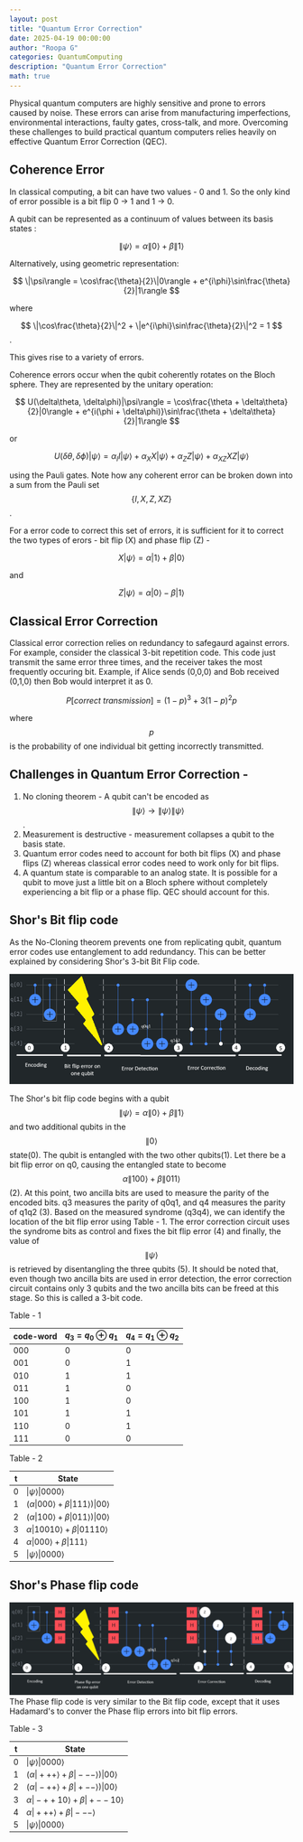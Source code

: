 ```yaml
---
layout: post
title: "Quantum Error Correction"
date: 2025-04-19 00:00:00
author: "Roopa G"
categories: QuantumComputing
description: "Quantum Error Correction"
math: true
---
```


Physical quantum computers are highly sensitive and prone to errors caused by noise. These errors can arise from manufacturing imperfections, environmental interactions, faulty gates, cross-talk, and more. Overcoming these challenges to build practical quantum computers relies heavily on effective Quantum Error Correction (QEC).

## Coherence Error
In classical computing, a bit can have two values - 0 and 1. So the only kind of error possible is a bit flip 0 -> 1 and 1 -> 0.

A qubit can be represented as a continuum of values between its basis states :

$$
\|\psi\rangle = \alpha\|0\rangle + \beta\|1\rangle
$$

Alternatively, using geometric representation:

$$
\|\psi\rangle = \cos\frac{\theta}{2}\|0\rangle + e^{i\phi}\sin\frac{\theta}{2}|1\rangle
$$

where 

$$
\|\cos\frac{\theta}{2}\|^2 + \|e^{i\phi}\sin\frac{\theta}{2}\|^2 = 1
$$.

This gives rise to a variety of errors.

Coherence errors occur when the qubit coherently rotates on the Bloch sphere. They are represented by the unitary operation:

   $$
   U(\delta\theta, \delta\phi)|\psi\rangle = \cos\frac{\theta + \delta\theta}{2}|0\rangle + e^{i(\phi + \delta\phi)}\sin\frac{\theta + \delta\theta}{2}|1\rangle
   $$

or

   $$
   U(\delta\theta, \delta\phi)|\psi\rangle = \alpha_{I}I|\psi\rangle + \alpha_{X}X|\psi\rangle + \alpha_{Z}Z|\psi\rangle + \alpha_{XZ}XZ|\psi\rangle
   $$

using the Pauli gates. Note how any coherent error can be broken down into a sum from the Pauli set $$\{I, X, Z, XZ\}$$.

For a error code to correct this set of errors, it is sufficient for it to correct the two types of erors - bit flip (X) and phase flip (Z) -

$$
X|\psi\rangle = \alpha|1\rangle + \beta|0\rangle
$$

and

$$
Z|\psi\rangle = \alpha|0\rangle - \beta|1\rangle
$$

## Classical Error Correction
Classical error correction relies on redundancy to safegaurd against errors. For example, consider the classical 3-bit repetition code. This code just transmit the same error three times, and the receiver takes the most frequently occuring bit. Example, if Alice sends (0,0,0) and Bob received (0,1,0) then Bob would interpret it as 0.

$$
P[correct\ transmission] = (1-p)^3 + 3(1-p)^2p
$$

where $$p$$ is the probability of one individual bit getting incorrectly transmitted.

## Challenges in Quantum Error Correction - 
1. No cloning theorem - A qubit can't be encoded as 
$$ 
        \|\psi\rangle \rightarrow \|\psi\rangle\|\psi\rangle 
$$.
2. Measurement is destructive - measurement collapses a qubit to the basis state.
3. Quantum error codes need to account for both bit flips (X) and phase flips (Z) whereas classical error codes need to work only for bit flips.
4. A quantum state is comparable to an analog state. It is possible for a qubit to move just a little bit on a Bloch sphere without completely experiencing a bit flip or a phase flip. QEC should account for this.

## Shor's Bit flip code
As the No-Cloning theorem prevents one from replicating qubit, quantum error codes use entanglement to add redundancy. This can be better explained by considering Shor's 3-bit Bit Flip code.

![Shor's 3-Qubit Bit Flip Code](https://raw.githubusercontent.com/groopav/groopav.github.io/refs/heads/main/images/Shor'sBitFlip.png)

The Shor's bit flip code begins with a qubit $$\|\psi\rangle = \alpha\|0\rangle + \beta\|1\rangle$$ and two additional qubits in the $$\|0\rangle$$ state(0). The qubit is entangled with the two other qubits(1). Let there be a bit flip error on q0, causing the entangled state to become $$ \alpha\|100\rangle + \beta\|011\rangle $$ (2). At this point, two ancilla bits are used to measure the parity of the encoded bits. q3 measures the parity of q0q1, and q4 measures the parity of q1q2 (3). Based on the measured syndrome (q3q4), we can identify the location of the bit flip error using Table - 1. The error correction circuit uses the syndrome bits as control and fixes the bit flip error (4) and finally, the value of $$\|\psi\rangle$$ is retrieved by disentangling the three qubits (5). It should be noted that, even though two ancilla bits are used in error detection, the error correction circuit contains only 3 qubits and the two ancilla bits can be freed at this stage. So this is called a 3-bit code. 

Table - 1

|code-word| $q_3 = q_0 \oplus q_1$ | $q_4 = q_1 \oplus q_2$ |
|---------|------------------------|------------------------|
|000      | 0                      | 0                      |
|001      | 0                      | 1                      |
|010      | 1                      | 1                      |
|011      | 1                      | 0                      |
|100      | 1                      | 0                      |
|101      | 1                      | 1                      |
|110      | 0                      | 1                      |
|111      | 0                      | 0                      |

Table - 2

|t| State                                                    |
|-|----------------------------------------------------------|
|0| $\vert\psi\rangle \vert 0000\rangle$                     |
|1| $(\alpha\vert000\rangle + \beta\vert111\rangle)\vert00\rangle$  | 
|2| $(\alpha\vert100\rangle + \beta\vert011\rangle)\vert00\rangle$  | 
|3| $\alpha\vert10010\rangle + \beta\vert01110\rangle$       | 
|4| $\alpha\vert000\rangle + \beta\vert111\rangle$           | 
|5| $\vert\psi\rangle \vert 0000\rangle$                     |

## Shor's Phase flip code

![Shor's 3-Qubit Phase Flip Code](https://raw.githubusercontent.com/groopav/groopav.github.io/refs/heads/main/images/Shor'sPhaseFlip.png)
The Phase flip code is very similar to the Bit flip code, except that it uses Hadamard's to conver the Phase flip errors into bit flip errors.

Table - 3

|t| State                                                    |
|-|----------------------------------------------------------|
|0| $\vert\psi\rangle \vert 0000\rangle$                     |
|1| $(\alpha\vert+++\rangle + \beta\vert---\rangle)\vert 00\rangle$  | 
|2| $(\alpha\vert-++\rangle + \beta\vert+--\rangle)\vert 00\rangle$  | 
|3| $\alpha\vert-++10\rangle + \beta\vert+--10\rangle$       | 
|4| $\alpha\vert+++\rangle + \beta\vert---\rangle$           | 
|5| $\vert\psi\rangle \vert 0000\rangle$                     |

<script type="text/javascript" id="MathJax-script" async
  src="https://cdn.jsdelivr.net/npm/mathjax@3/es5/tex-mml-chtml.js">
</script>
